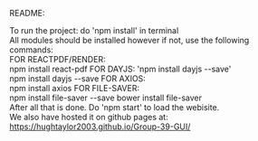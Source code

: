 README:

To run the project: do 'npm install' in terminal<br/>
All modules should be installed however if not, use the following commands:<br/>
FOR REACTPDF/RENDER: <br/> npm install react-pdf
FOR DAYJS: 'npm install dayjs --save'<br/> npm install dayjs --save
FOR AXIOS: <br/> npm install axios
FOR FILE-SAVER:<br/> npm install file-saver --save 
                     bower install file-saver<br/>
After all that is done. Do 'npm start' to load the webisite.<br/>
We also have hosted it on github pages at: https://hughtaylor2003.github.io/Group-39-GUI/
